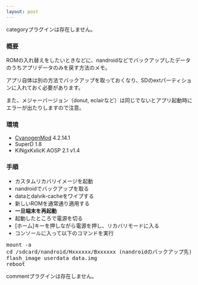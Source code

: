 ```yaml
---
layout: post
---
```

<p><span class="error">categoryプラグインは存在しません。</span></p>
<h3>概要</h3>
<p>ROMの入れ替えをしたいときなどに、nandroidなどでバックアップしたデータのうちアプリデータのみを戻す方法のメモ。</p>
<p>アプリ自体は別の方法でバックアップを取っておくなり、SDのextパーティションに入れておく必要があります。</p>
<p>また、メジャーバージョン（donut, eclairなど）は同じでないとアプリ起動時にエラーが出たりしますので注意。</p>
<h3>環境</h3>
<ul>
<li><a href="http://www.cyanogenmod.com/">CyanogenMod</a> 4.2.14.1</li>
<li>SuperD 1.8</li>
<li>KiNgxKxlicK AOSP 2.1 v1.4</li>
</ul>
<h3>手順</h3>
<ul>
<li>カスタムリカバリイメージを起動</li>
<li>nandroidでバックアップを取る</li>
<li>dataとdalvik-cacheをワイプする</li>
<li>新しいROMを通常通り適用する</li>
<li><strong>一旦端末を再起動</strong></li>
<li>起動したところで電源を切る</li>
<li>[ホーム]キーを押しながら電源を押し、リカバリモードに入る</li>
<li>コンソールに入って以下のコマンドを実行</li>
</ul>
<pre>mount -a
cd /sdcard/nandroid/Hxxxxxx/Bxxxxxx (nandroidのバックアップ先)
flash_image userdata data.img
reboot
</pre>
<p><span class="error">commentプラグインは存在しません。</span> </p>
